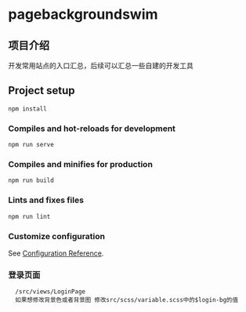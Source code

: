 # pagebackgroundswim
## 项目介绍
开发常用站点的入口汇总，后续可以汇总一些自建的开发工具
## Project setup
```
npm install
```

### Compiles and hot-reloads for development
```
npm run serve
```

### Compiles and minifies for production
```
npm run build
```

### Lints and fixes files
```
npm run lint
```

### Customize configuration
See [Configuration Reference](https://cli.vuejs.org/config/).


### 登录页面
```
  /src/views/LoginPage
  如果想修改背景色或者背景图 修改src/scss/variable.scss中的$login-bg的值
```
